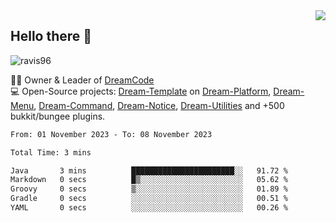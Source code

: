 <img align='right' src="https://github-readme-stats.vercel.app/api?username=Ravis96&show_icons=true">

## Hello there 👋
<p align="left"> <img src="https://komarev.com/ghpvc/?username=ravis96&label=Profile%20views&color=0e75b6&style=flat" alt="ravis96" /> </p>

👨‍💻 Owner & Leader of [DreamCode](https://github.com/DreamPoland) <br>
💻 Open-Source projects: [Dream-Template](https://github.com/DreamPoland/dream-template) on [Dream-Platform](https://github.com/DreamPoland/dream-platform), [Dream-Menu](https://github.com/DreamPoland/dream-menu), [Dream-Command](https://github.com/DreamPoland/dream-command), [Dream-Notice](https://github.com/DreamPoland/dream-notice), [Dream-Utilities](https://github.com/DreamPoland/dream-utilities) and +500 bukkit/bungee plugins.

<!--START_SECTION:waka-->

```txt
From: 01 November 2023 - To: 08 November 2023

Total Time: 3 mins

Java       3 mins          ███████████████████████░░   91.72 %
Markdown   0 secs          █▒░░░░░░░░░░░░░░░░░░░░░░░   05.62 %
Groovy     0 secs          ▒░░░░░░░░░░░░░░░░░░░░░░░░   01.89 %
Gradle     0 secs          ░░░░░░░░░░░░░░░░░░░░░░░░░   00.51 %
YAML       0 secs          ░░░░░░░░░░░░░░░░░░░░░░░░░   00.26 %
```

<!--END_SECTION:waka-->

